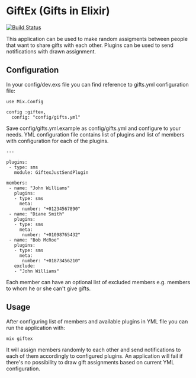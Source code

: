 # GiftEx (Gifts in Elixir)

[![Build Status](https://travis-ci.org/kubaodias/giftex.svg?branch=master)](https://travis-ci.org/kubaodias/giftex)

This application can be used to make random assigments between people that want to share gifts with each other.
Plugins can be used to send notifications with drawn assignment.

## Configuration

In your config/dev.exs file you can find reference to gifts.yml configuration file:
```
use Mix.Config

config :giftex,
  config: "config/gifts.yml"
```
Save config/gifts.yml.example as config/gifts.yml and configure to your needs.
YML configuration file contains list of plugins and list of members
with configuration for each of the plugins.
```
---

plugins:
 - type: sms
   module: GiftexJustSendPlugin

members:
 - name: "John Williams"
   plugins:
   - type: sms
     meta:
      number: "+01234567890"
 - name: "Diane Smith"
   plugins:
   - type: sms
     meta:
      number: "+01098765432"
 - name: "Bob McRoe"
   plugins:
   - type: sms
     meta:
      number: "+01873456210"
   exclude:
   - "John Williams"

```
Each member can have an optional list of excluded members e.g. members to whom he or she can't give gifts.

## Usage

After configuring list of members and available plugins in YML file you can run the application with:
```
mix giftex
```
It will assign members randomly to each other and send notifications
 to each of them accordingly to configured plugins. An application will fail if there's no possibility to draw gift assignments based on current YML configuration.
